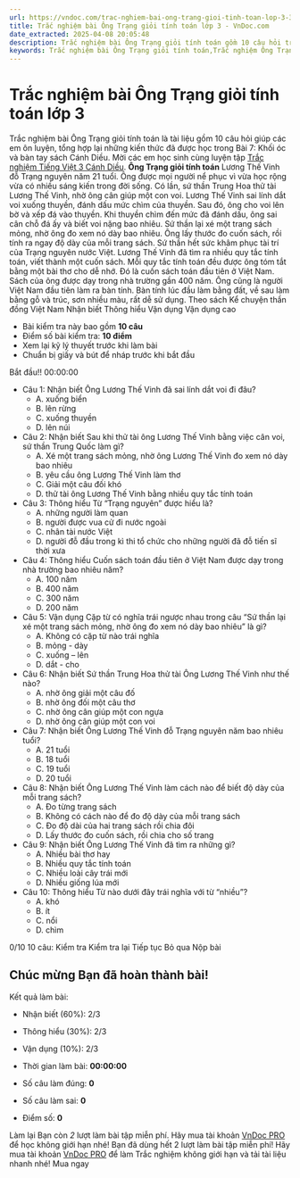 ```yaml
---
url: https://vndoc.com/trac-nghiem-bai-ong-trang-gioi-tinh-toan-lop-3-325599
title: Trắc nghiệm bài Ông Trạng giỏi tính toán lớp 3 - VnDoc.com
date_extracted: 2025-04-08 20:05:48
description: Trắc nghiệm bài Ông Trạng giỏi tính toán gồm 10 câu hỏi trắc nghiệm Tiếng Việt lớp 3 sách Cánh Diều sẽ giúp các bạn học sinh ôn tập và củng cố kiến thức được học hiệu quả hơn.
keywords: Trắc nghiệm bài Ông Trạng giỏi tính toán,Trắc nghiệm Ông Trạng giỏi tính toán,Trắc nghiệm bài Ông Trạng giỏi tính toán lớp 3,Trắc nghiệm bài Ông Trạng giỏi tính toán lớp 3 Cánh Diều,soạn bài Ông Trạng giỏi tính toán,Tiếng Việt lớp 3 Cánh Diều,Tiếng Việt lớp 3
---
```


# Trắc nghiệm bài Ông Trạng giỏi tính toán lớp 3
Trắc nghiệm bài Ông Trạng giỏi tính toán là tài liệu gồm 10 câu hỏi giúp các em ôn luyện, tổng hợp lại những kiến thức đã được học trong Bài 7: Khối óc và bàn tay sách Cánh Diều. Mời các em học sinh cùng luyện tập [Trắc nghiệm Tiếng Việt 3 Cánh Diều](<https://vndoc.com/trac-nghiem-tieng-viet-3-canh-dieu>).
**Ông Trạng giỏi tính toán**
Lương Thế Vinh đỗ Trạng nguyên năm 21 tuổi. Ông được mọi người nể phục vì vừa học rộng vừa có nhiều sáng kiến trong đời sống.
Có lần, sứ thần Trung Hoa thử tài Lương Thế Vinh, nhờ ông cân giúp một con voi. Lương Thế Vinh sai lính dắt voi xuống thuyền, đánh dấu mức chìm của thuyền. Sau đó, ông cho voi lên bờ và xếp đá vào thuyền. Khi thuyền chìm đến mức đã đánh dấu, ông sai cân chỗ đá ấy và biết voi nặng bao nhiêu.
Sứ thần lại xé một trang sách mỏng, nhờ ông đo xem nó dày bao nhiêu. Ông lấy thước đo cuốn sách, rồi tính ra ngay độ dày của mỗi trang sách. Sứ thần hết sức khâm phục tài trí của Trạng nguyên nước Việt.
Lương Thế Vinh đã tìm ra nhiều quy tắc tính toán, viết thành một cuốn sách. Mỗi quy tắc tính toán đều được ông tóm tắt bằng một bài thơ cho dễ nhớ. Đó là cuốn sách toán đầu tiên ở Việt Nam. Sách của ông được dạy trong nhà trường gần 400 năm. Ông cũng là người Việt Nam đầu tiên làm ra bàn tính. Bàn tính lúc đầu làm bằng đất, về sau làm bằng gỗ và trúc, sơn nhiều màu, rất dễ sử dụng.
Theo sách Kể chuyện thần đồng Việt Nam
Nhận biết Thông hiểu Vận dụng Vận dụng cao
  * Bài kiểm tra này bao gồm **10 câu**
  * Điểm số bài kiểm tra: **10 điểm**
  * Xem lại kỹ lý thuyết trước khi làm bài
  * Chuẩn bị giấy và bút để nháp trước khi bắt đầu

Bắt đầu\!\!
00:00:00
  * Câu 1:  Nhận biết
Ông Lương Thế Vinh đã sai lính dắt voi đi đâu?
    * A. xuống biển 
    * B. lên rừng 
    * C. xuống thuyền 
    * D. lên núi 
  * Câu 2:  Nhận biết
Sau khi thử tài ông Lương Thế Vinh bằng việc cân voi, sứ thần Trung Quốc làm gì?
    * A. Xé một trang sách mỏng, nhờ ông Lương Thế Vinh đo xem nó dày bao nhiêu 
    * B. yêu cầu ông Lương Thế Vinh làm thơ 
    * C. Giải một câu đối khó 
    * D. thử tài ông Lương Thế Vinh bằng nhiều quy tắc tính toán 
  * Câu 3:  Thông hiểu
Từ “Trạng nguyên” được hiểu là?
    * A. những người làm quan 
    * B. người được vua cử đi nước ngoài 
    * C. nhân tài nước Việt 
    * D. người đỗ đầu trong kì thi tổ chức cho những người đã đỗ tiến sĩ thời xưa 
  * Câu 4:  Thông hiểu
Cuốn sách toán đầu tiên ở Việt Nam được dạy trong nhà trường bao nhiêu năm?
    * A. 100 năm 
    * B. 400 năm 
    * C. 300 năm 
    * D. 200 năm 
  * Câu 5:  Vận dụng
Cặp từ có nghĩa trái ngược nhau trong câu “Sứ thần lại xé một trang sách mỏng, nhờ ông đo xem nó dày bao nhiêu” là gì?
    * A. Không có cặp từ nào trái nghĩa 
    * B. mỏng - dày 
    * C. xuống – lên 
    * D. dắt - cho 
  * Câu 6:  Nhận biết
Sứ thần Trung Hoa thử tài Ông Lương Thế Vinh như thế nào?
    * A. nhờ ông giải một câu đố 
    * B. nhờ ông đối một câu thơ 
    * C. nhờ ông cân giúp một con ngựa 
    * D. nhờ ông cân giúp một con voi 
  * Câu 7:  Nhận biết
Ông Lương Thế Vinh đỗ Trạng nguyên năm bao nhiêu tuổi?
    * A. 21 tuổi 
    * B. 18 tuổi 
    * C. 19 tuổi 
    * D. 20 tuổi 
  * Câu 8:  Nhận biết
Ông Lương Thế Vinh làm cách nào để biết độ dày của mỗi trang sách?
    * A. Đo từng trang sách 
    * B. Không có cách nào để đo độ dày của mỗi trang sách 
    * C. Đo độ dài của hai trang sách rồi chia đôi 
    * D. Lấy thước đo cuốn sách, rồi chia cho số trang 
  * Câu 9:  Nhận biết
Ông Lương Thế Vinh đã tìm ra những gì?
    * A. Nhiều bài thơ hay 
    * B. Nhiều quy tắc tính toán 
    * C. Nhiều loài cây trái mới 
    * D. Nhiều giống lúa mới 
  * Câu 10:  Thông hiểu
Từ nào dưới đây trái nghĩa với từ “nhiều”?
    * A. khó 
    * B. ít 
    * C. nổi 
    * D. chìm 

0/10
10 câu:
Kiểm tra Kiểm tra lại Tiếp tục Bỏ qua Nộp bài
## Chúc mừng Bạn đã hoàn thành bài\!
Kết quả làm bài:
  * Nhận biết \(60%\):
2/3
  * Thông hiểu \(30%\):
2/3
  * Vận dụng \(10%\):
2/3

  * Thời gian làm bài:  **00:00:00**
  * Số câu làm đúng: **0**
  * Số câu làm sai: **0**
  * Điểm số: **0**

Làm lại
Bạn còn _2_ lượt làm bài tập miễn phí. Hãy mua tài khoản [VnDoc PRO](</pro>) để học không giới hạn nhé\!  Bạn đã dùng hết 2 lượt làm bài tập miễn phí\! Hãy mua tài khoản [VnDoc PRO](</pro>) để làm Trắc nghiệm không giới hạn và tải tài liệu nhanh nhé\!  Mua ngay
